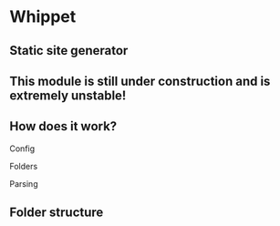 # Whippet
## Static site generator

## This module is still under construction and is extremely unstable!


## How does it work?

Config

Folders

Parsing


## Folder structure



